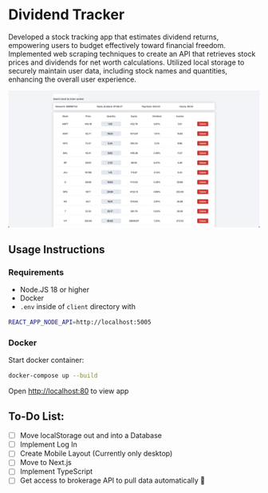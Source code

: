 # Dividend Tracker

Developed a stock tracking app that estimates dividend returns, empowering users to budget effectively toward financial freedom.
Implemented web scraping techniques to create an API that retrieves stock prices and dividends for net worth calculations.
Utilized local storage to securely maintain user data, including stock names and quantities, enhancing the overall user experience.

![Project View](preview.png)

## Usage Instructions

### Requirements

- Node.JS 18 or higher
- Docker
- `.env` inside of `client` directory with

```bash
REACT_APP_NODE_API=http://localhost:5005
```

### Docker

Start docker container:

```bash
docker-compose up --build
```

Open [http://localhost:80](http://localhost:80) to view app

## To-Do List:

- [ ] Move localStorage out and into a Database
- [ ] Implement Log In
- [ ] Create Mobile Layout (Currently only desktop)
- [ ] Move to Next.js
- [ ] Implement TypeScript
- [ ] Get access to brokerage API to pull data automatically 🤔

